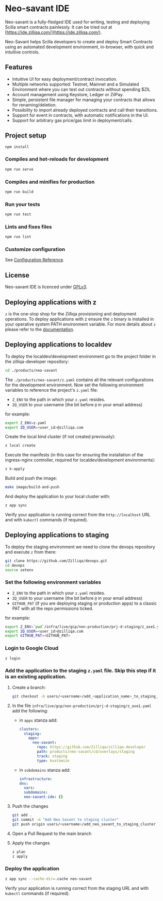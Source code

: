 # Neo-savant IDE

Neo-savant is a fully-fledged IDE used for writing, testing and deploying Scilla smart contracts painlessly. It can be tried out at [https://ide.zilliqa.com/](https://ide.zilliqa.com/).

Neo-Savant helps Scilla developers to create and deploy Smart Contracts using an automated development environment, in-browser, with quick and intuitive controls.

## Features

- Intuitive UI for easy deployment/contract invocation.
- Multiple networks supported: Testnet, Mainnet and a Simulated Environment where you can test out contracts without spending $ZIL
- Account management using Keystore, Ledger or ZilPay.
- Simple, persistent file manager for managing your contracts that allows for renaming/deletion.
- Possibility to import already deployed contracts and call their transitions.
- Support for event in contracts, with automatic notifications in the UI.
- Support for arbitrary gas price/gas limit in deployment/calls.

## Project setup

```bash
npm install
```

### Compiles and hot-reloads for development

```bash
npm run serve
```

### Compiles and minifies for production

```bash
npm run build
```

### Run your tests

```bash
npm run test
```

### Lints and fixes files

```bash
npm run lint
```

### Customize configuration

See [Configuration Reference](https://cli.vuejs.org/config/).

## License

Neo-savant IDE is licenced under [GPLv3](LICENSE).

## Deploying applications with z

`z` is the one-stop shop for the Zilliqa provisioning and deployment operations. To deploy applications with z ensure the `z`
binary is installed in your operative system PATH environment variable. For more details about `z` please refer to the [documentation](https://github.com/Zilliqa/devops/blob/main/docs/z2.md).

## Deploying applications to localdev

To deploy the localdev/development environment go to the project folder in the zilliqa-developer repository:

```sh
cd ./products/neo-savant
```

The `./products/neo-savant/z.yaml` contains all the relevant configurations for the development environment.
Now set the following environment variables to reference the project's `z.yaml` file:

- `Z_ENV` to the path in which your `z.yaml` resides.
- `ZQ_USER` to your username (the bit before `@` in your email address)

for example:

```sh
export Z_ENV=z.yaml
export ZQ_USER=<user_id>@zilliqa.com
```

Create the local kind cluster (if not created previously):

```sh
z local create
```

Execute the manifests (in this case for ensuring the installation of the ingress-nginx controller, required for localdev/development environments):

```sh
z k-apply
```

Build and push the image:

```sh
make image/build-and-push
```

And deploy the application to your local cluster with:

```sh
z app sync
```

Verify your application is running correct from the `http://localhost` URL and with `kubectl` commands (if required).

## Deploying applications to staging

To deploy the staging environment we need to clone the devops repository and execute `z` from there:

```sh
git clone https://github.com/Zilliqa/devops.git
cd devops
source setenv
```

### Set the following environment variables

- `Z_ENV` to the path in which your `z.yaml` resides.
- `ZQ_USER` to your username (the bit before `@` in your email address)
- `GITHUB_PAT` (if you are deploying staging or production apps) to a classic PAT with all the repo permissions ticked.

for example:

```sh
export Z_ENV=`pwd`/infra/live/gcp/non-production/prj-d-staging/z_ase1.yaml
export ZQ_USER=<user_id>@zilliqa.com
export GITHUB_PAT=<GITHUB_PAT>
```

### Login to Google Cloud

```sh
z login
```

### Add the application to the staging `z.yaml` file. Skip this step if it is an existing application.

1. Create a branch:

   ```sh
   git checkout -b users/<username>/add_<application_name>_to_staging_cluster
   ```

2. In the file `infra/live/gcp/non-production/prj-d-staging/z_ase1.yaml` add the following:

   - in `apps` stanza add:

     ```yaml
     clusters:
       staging:
         apps:
           neo-savant:
             repo: https://github.com/Zilliqa/zilliqa-developer
             path: products/neo-savant/cd/overlays/staging
             track: staging
             type: kustomize
     ```

   - in `subdomains` stanza add:

     ```yaml
     infrastructure:
     dns:
       vars:
       subdomains:
       neo-savant-ide: {}
     ```

3. Push the changes

   ```sh
   git add .
   git commit -m "Add Neo Savant to staging cluster"
   git push origin users/<username>/add_neo_savant_to_staging_cluster
   ```

4. Open a Pull Request to the main branch

5. Apply the changes

   ```sh
   z plan
   z apply
   ```

### Deploy the application

```sh
z app sync --cache-dir=.cache neo-savant
```

Verify your application is running correct from the staging URL and with `kubectl` commands (if required).
